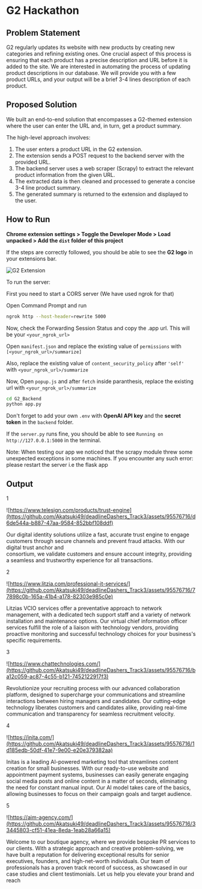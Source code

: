 # G2 Hackathon

## Problem Statement

G2 regularly updates its website with new products by creating new categories and refining existing ones. One crucial aspect of this process is ensuring that each product has a precise description and URL before it is added to the site. We are interested in automating the process of updating product descriptions in our database. We will provide you with a few product URLs, and your output will be a brief 3-4 lines description of each product.

## Proposed Solution

We built an end-to-end solution that encompasses a G2-themed extension where the user can enter the URL and, in turn, get a product summary.

The high-level approach involves:

1. The user enters a product URL in the G2 extension.
2. The extension sends a POST request to the backend server with the provided URL.
3. The backend server uses a web scraper (Scrapy) to extract the relevant product information from the given URL.
4. The extracted data is then cleaned and processed to generate a concise 3-4 line product summary.
5. The generated summary is returned to the extension and displayed to the user.

## How to Run

**Chrome extension settings > Toggle the Developer Mode > Load unpacked > Add the `dist` folder of this project**

If the steps are correctly followed, you should be able to see the **G2 logo** in your extensions bar.

![G2 Extension](https://github.com/Akatsuki49/deadlineDashers_Track3/assets/110471762/91d9a563-6873-4e7e-9e5d-c85c5e88a09d)

To run the server:

First you need to start a CORS server (We have used ngrok for that)

Open Command Prompt and run

```bash
ngrok http --host-header=rewrite 5000
```

Now, check the Forwarding Session Status and copy the .app url. This will be your `<your_ngrok_url>`

Open `manifest.json` and replace the existing value of `permissions` with `[<your_ngrok_url>/summarize]`

Also, replace the existing value of `content_security_policy` after `'self'` with `<your_ngrok_url>/summarize`

Now, Open `popup.js` and after `fetch` inside paranthesis, replace the existing url with `<your_ngrok_url>/summarize`

```bash
cd G2_Backend
python app.py
```

Don't forget to add your own `.env` with **OpenAI API key** and the **secret token** in the `backend` folder.

If the `server.py` runs fine, you should be able to see `Running on http://127.0.0.1:5000` in the terminal.

Note: When testing our app we noticed that the scrapy module threw some unexpected exceptions in some machines. 
If you encounter any such error: please restart the server i.e the flask app

## Output
  1
  
  ![https://www.telesign.com/products/trust-engine](https://github.com/Akatsuki49/deadlineDashers_Track3/assets/95576716/d6de544a-b887-47aa-9584-852bbf108ddf)

  Our digital identity solutions utilize a fast, accurate trust engine to engage customers through secure channels and prevent fraud attacks. With our digital trust anchor and       
  consortium, we validate customers and ensure account integrity, providing a seamless and trustworthy experience for all transactions.

  2
  
  ![https://www.litzia.com/professional-it-services/](https://github.com/Akatsuki49/deadlineDashers_Track3/assets/95576716/77898c0b-165a-41b4-a178-82303e985c0e)
  
  Litzias VCIO services offer a preventative approach to network management, with a dedicated tech support staff and a variety of network installation and maintenance options. Our 
  virtual chief information officer services fulfill the role of a liaison with technology vendors, providing proactive monitoring and successful technology choices for your 
  business's specific requirements.

  3   
  
  ![https://www.chattechnologies.com/](https://github.com/Akatsuki49/deadlineDashers_Track3/assets/95576716/ba12c059-ac87-4c55-b121-7452122917f3)
  
  Revolutionize your recruiting process with our advanced collaboration platform, designed to supercharge your communications and streamline interactions between hiring managers and 
  candidates. Our cutting-edge technology liberates customers and candidates alike, providing real-time communication and transparency for seamless recruitment velocity.

  4
  
  ![https://inita.com/](https://github.com/Akatsuki49/deadlineDashers_Track3/assets/95576716/1d185edb-50df-41e7-9e00-e20e379382aa)
  
  Initas is a leading AI-powered marketing tool that streamlines content creation for small businesses. With our ready-to-use website and appointment payment systems, businesses can 
  easily generate engaging social media posts and online content in a matter of seconds, eliminating the need for constant manual input. Our AI model takes care of the basics, 
  allowing businesses to focus on their campaign goals and target audience.

  5 
  
  ![https://aim-agency.com/](https://github.com/Akatsuki49/deadlineDashers_Track3/assets/95576716/33445803-cf51-41ea-8eda-1eab28a66a15)
  
  Welcome to our boutique agency, where we provide bespoke PR services to our clients. With a strategic approach and creative problem-solving, we have built a reputation for 
  delivering exceptional results for senior executives, founders, and high-net-worth individuals. Our team of professionals has a proven track record of success, as showcased in our 
  case studies and client testimonials. Let us help you elevate your brand and reach
